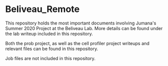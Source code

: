 # Beliveau_Remote

This repository holds the most important documents involving Jumana's Summer 2020 Project at the Beliveau Lab. More details can be found under the lab writeup included in this repository.

Both the prob project, as well as the cell profiler project writeups and relevant files can be found in this repository.

Job files are not included in this repository.
